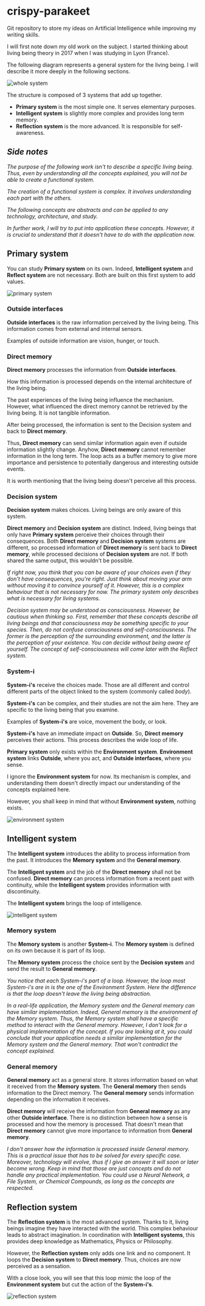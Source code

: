 # crispy-parakeet

Git repository to store my ideas on Artificial Intelligence while improving my writing skills.

I will first note down my old work on the subject. I started thinking about living being theory in 2017 when I was studying in Lyon (France).

The following diagram represents a general system for the living being. I will describe it more deeply in the following sections.

![whole system](diagrams-output/whole-system.svg)

The structure is composed of 3 systems that add up together.
- **Primary system** is the most simple one. It serves elementary purposes.
- **Intelligent system** is slightly more complex and provides long term memory.
- **Reflection system** is the more advanced. It is responsible for self-awareness.

## *Side notes*

*The purpose of the following work isn't to describe a specific living being. Thus, even by understanding all the concepts explained, you will not be able to create a functional system.*

*The creation of a functional system is complex. It involves understanding each part with the others.*

*The following concepts are abstracts and can be applied to any technology, architecture, and study.*

*In further work, I will try to put into application these concepts. However, it is crucial to understand that it doesn't have to do with the application now.*

## Primary system

You can study **Primary system** on its own. Indeed, **Intelligent system** and **Reflect system** are not necessary. Both are built on this first system to add values.

![primary system](diagrams-output/primary-system.svg)

### Outside interfaces

**Outside interfaces** is the raw information perceived by the living being. This information comes from external and internal sensors.

Examples of outside information are vision, hunger, or touch.

### Direct memory

**Direct memory** processes the information from **Outside interfaces**.

How this information is processed depends on the internal architecture of the living being.

The past experiences of the living being influence the mechanism. However, what influenced the direct memory cannot be retrieved by the living being. It is not tangible information.

After being processed, the information is sent to the Decision system and back to **Direct memory**.

Thus, **Direct memory** can send similar information again even if outside information slightly change. Anyhow, **Direct memory** cannot remember information in the long term. The loop acts as a buffer memory to give more importance and persistence to potentially dangerous and interesting outside events.

It is worth mentioning that the living being doesn't perceive all this process.

### Decision system

**Decision system** makes choices. Living beings are only aware of this system.

**Direct memory** and **Decision system** are distinct. Indeed, living beings that only have **Primary system** perceive their choices through their consequences. Both **Direct memory** and **Decision system** systems are different, so processed information of **Direct memory** is sent back to **Direct memory**, while processed decisions of **Decision system** are not. If both shared the same output, this wouldn't be possible.

*If right now, you think that you can be aware of your choices even if they don't have consequences, you're right. Just think about moving your arm without moving it to convince yourself of it. However, this is a complex behaviour that is not necessary for now. The primary system only describes what is necessary for living systems.*


*Decision system may be understood as consciousness. However, be cautious when thinking so. First, remember that these concepts describe all living beings and that consciousness may be something specific to your species. Then, do not confuse consciousness and self-consciousness. The former is the perception of the surrounding environment, and the latter is the perception of your existence. You can decide without being aware of yourself. The concept of self-consciousness will come later with the Reflect system.*

### System-i

**System-i's** receive the choices made. Those are all different and control different parts of the object linked to the system (commonly called *body*).

**System-i's** can be complex, and their studies are not the aim here. They are specific to the living being that you examine.

Examples of **System-i's** are voice, movement the body, or look.

**System-i's** have an immediate impact on **Outside**. So, **Direct memory** perceives their actions. This process describes the wide loop of life.

**Primary system** only exists within the **Environment system**. **Environment system** links **Outside**, where you act, and **Outside interfaces**, where you sense.

I ignore the **Environment system** for now. Its mechanism is complex, and understanding them doesn't directly impact our understanding of the concepts explained here.

However, you shall keep in mind that without **Environment system**, nothing exists.

![environment system](diagrams-output/environment-system.svg)


## Intelligent system

The **Intelligent system** introduces the ability to process information from the past. It introduces the **Memory system** and the **General memory**.

The **Intelligent system** and the job of the **Direct memory** shall not be confused. **Direct memory** can process information from a recent past with continuity, while the **Intelligent system** provides information with discontinuity.

The **Intelligent system** brings the loop of intelligence.

![intelligent system](diagrams-output/intelligent-system.svg)

### Memory system

The **Memory system** is another **System-i**. The **Memory system** is defined on its own because it is part of its loop.

The **Memory system** process the choice sent by the **Decision system** and send the result to **General memory**.

*You notice that each System-i's part of a loop. However, the loop most System-i's are in is the one of the Environment System. Here the difference is that the loop doesn't leave the living being abstraction.*  

*In a real-life application, the Memory system and the General memory can have similar implementation. Indeed, General memory is the environment of the Memory system. Thus, the Memory system shall have a specific method to interact with the General memory. However, I don't look for a physical implementation of the concept. If you are looking at it, you could conclude that your application needs a similar implementation for the Memory system and the General memory. That won't contradict the concept explained.*

### General memory

**General memory** act as a general store. It stores information based on what it received from the **Memory system**. The **General memory** then sends information to the Direct memory. The **General memory** sends information depending on the information it receives.

**Direct memory** will receive the information from **General memory** as any other **Outside interface**. There is no distinction between how a sense is processed and how the memory is processed. That doesn't mean that **Direct memory** cannot give more importance to information from **General memory**.

*I don't answer how the information is processed inside General memory. This is a practical issue that has to be solved for every specific case. Moreover, technology will evolve, thus if I give an answer it will soon or later become wrong. Keep in mind that those are just concepts and do not handle any practical implementation. You could use a Neural Network, a File System, or Chemical Compounds, as long as the concepts are respected.*

## Reflection system

The **Reflection system** is the most advanced system. Thanks to it, living beings imagine they have interacted with the world. This complex behaviour leads to abstract imagination. In coordination with **Intelligent systems**, this provides deep knowledge as Mathematics, Physics or Philosophy.

However, the **Reflection system** only adds one link and no component. It loops the **Decision system** to **Direct memory**. Thus, choices are now perceived as a sensation.

With a close look, you will see that this loop mimic the loop of the **Environment system** but cut the action of the **System-i's**.

![reflection system](diagrams-output/reflection-system.svg)
